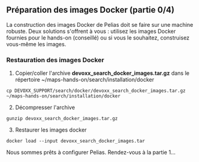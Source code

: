 ## Préparation des images Docker (partie 0/4)
La construction des images Docker de Pelias doit se faire sur une machine robuste. Deux solutions s'offrent à vous : utilisez les images Docker fournies pour le hands-on (conseillé) ou si vous le souhaitez, construisez vous-même les images.

### Restauration des images Docker
1. Copier/coller l'archive __devoxx_search_docker_images.tar.gz__ dans le répertoire ~/maps-hands-on/search/installation/docker
```
cp DEVOXX_SUPPORT/search/docker/devoxx_search_docker_images.tar.gz ~/maps-hands-on/search/installation/docker
```
2. Décompresser l'archive
```
gunzip devoxx_search_docker_images.tar.gz
```
3. Restaurer les images docker
```
docker load --input devoxx_search_docker_images.tar
```
Nous sommes prêts à configurer Pelias. Rendez-vous à la partie 1...

